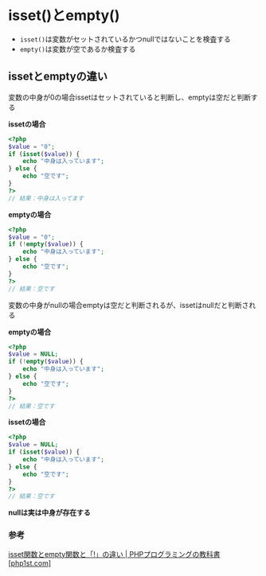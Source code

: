 # isset()とempty()

- `isset()`は変数がセットされているかつnullではないことを検査する
- `empty()`は変数が空であるか検査する

## issetとemptyの違い

変数の中身が0の場合issetはセットされていると判断し、emptyは空だと判断する

**issetの場合**

```php
<?php
$value = "0";
if (isset($value)) {
    echo "中身は入っています";
} else {
    echo "空です";
}
?>
// 結果：中身は入ってます
```

**emptyの場合**

```php
<?php
$value = "0";
if (!empty($value)) {
    echo "中身は入っています";
} else {
    echo "空です";
}
?>
// 結果：空です
```

変数の中身がnullの場合emptyは空だと判断されるが、issetはnullだと判断される

**emptyの場合**

```php
<?php
$value = NULL;
if (!empty($value)) {
    echo "中身は入っています";
} else {
    echo "空です";
}
?>
// 結果：空です
```

**issetの場合**

```php
<?php
$value = NULL;
if (isset($value)) {
    echo "中身は入っています";
} else {
    echo "空です";
}
?>
// 結果：空です
```

**nullは実は中身が存在する**

### 参考

[isset関数とempty関数と「\!」の違い \| PHPプログラミングの教科書 \[php1st\.com\]](https://php1st.com/1402)